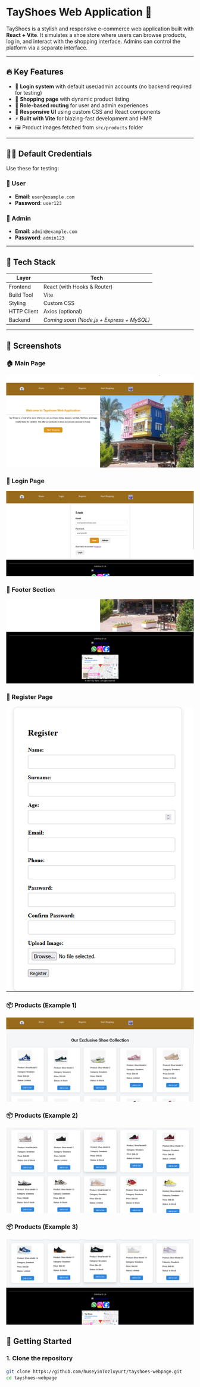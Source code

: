 # TayShoes Web Application 👟

TayShoes is a stylish and responsive e-commerce web application built with **React + Vite**. It simulates a shoe store where users can browse products, log in, and interact with the shopping interface. Admins can control the platform via a separate interface.

---

## 🔥 Key Features

- 🔐 **Login system** with default user/admin accounts (no backend required for testing)
- 🛒 **Shopping page** with dynamic product listing
- 👤 **Role-based routing** for user and admin experiences
- 🎨 **Responsive UI** using custom CSS and React components
- ⚡ **Built with Vite** for blazing-fast development and HMR
- 🖼️ Product images fetched from `src/products` folder

---

## 🧑‍💼 Default Credentials

Use these for testing:

### 👤 User
- **Email**: `user@example.com`
- **Password**: `user123`

### 👮 Admin
- **Email**: `admin@example.com`
- **Password**: `admin123`

---

## 🧰 Tech Stack

| Layer       | Tech            |
|-------------|-----------------|
| Frontend    | React (with Hooks & Router) |
| Build Tool  | Vite            |
| Styling     | Custom CSS      |
| HTTP Client | Axios (optional)|
| Backend     | *Coming soon (Node.js + Express + MySQL)* |

---
## 📸 Screenshots

### 🏠 Main Page
![Main Page](./screenshots/mainpage.png)

### 🔐 Login Page
![Login](./screenshots/login.png)

### 📄 Footer Section
![Footer](./screenshots/footer.png)

### 📝 Register Page
![Register](./screenshots/register.png)

### 📦 Products (Example 1)
![Products](./screenshots/products1.png)


### 📦 Products (Example 2)
![Products](./screenshots/products2.png)


### 📦 Products (Example 3)
![Products](./screenshots/products3.png)




## 🚀 Getting Started

### 1. Clone the repository

```bash
git clone https://github.com/huseyinTozluyurt/tayshoes-webpage.git
cd tayshoes-webpage




